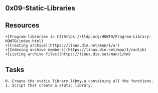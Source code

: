 ## 0x09-Static-Libraries

## Resources

	+[Program libraries in C](https://tldp.org/HOWTO/Program-Library-HOWTO/index.html)
	+[Creating archive](https://linux.die.net/man/1/ar)
	+[Indexing archive members](https://linux.die.net/man/1/ranlib)
	+[Listing archive files](https://linux.die.net/man/1/nm)

## Tasks
	0. Create the static library libmy.a containing all the functions.
	1. Script that create a static library.

